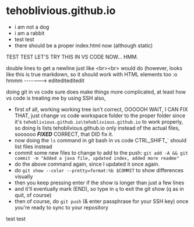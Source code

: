 # tehoblivious.github.io

- i am not a dog
- i am a rabbit
- test test
- there should be a proper index.html now (although static)

TEST TEST LET'S TRY THIS IN VS CODE NOW... HMM.

double lines to get a newline just like \<br>\<br> would do (however, looks like this is true markdown, so it should work with HTML elements too :o hmmm -------> editediteditedit

doing git in vs code sure does make things more complicated, at least how vs code is treating me by using SSH also,

- first of all, working working tree isn't correct, OOOOOH WAIT, I CAN FIX THAT, just change vs code workspace folder to the proper folder since it's ```tehoblivious.github.io\tehoblivious.github.io``` to work properly, so doing ls lists tehoblivious.github.io only instead of the actual files, soooooo ***FIXED*** CORRECT, that DID fix it.
- now doing the ```ls``` command in git bash in vs code CTRL_SHIFT_` should list files instead
- commit some new files to change to add to the push: ```git add -A && git commit -m "Added a java file, updated index, added more readme"```
- do the above command again, since I updated it once again.
- do ```git show --color --pretty=format:%b $COMMIT``` to show differences visually
- then you keep pressing enter if the show is longer than just a few lines
- and it'll eventually mark (END), so type in ```q``` to exit the git show (q as in quit, of course)
- then of course, do ```git push``` (& enter passphrase for your SSH key) once you're ready to sync to your repository

test test
